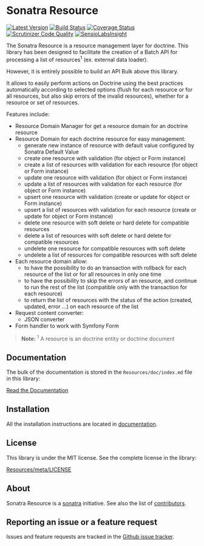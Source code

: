 Sonatra Resource
================

[![Latest Version](https://img.shields.io/packagist/v/sonatra/resource.svg)](https://packagist.org/packages/sonatra/resource)
[![Build Status](https://img.shields.io/travis/sonatra/sonatra-resource/master.svg)](https://travis-ci.org/sonatra/sonatra-resource)
[![Coverage Status](https://img.shields.io/coveralls/sonatra/sonatra-resource/master.svg)](https://coveralls.io/r/sonatra/sonatra-resource?branch=master)
[![Scrutinizer Code Quality](https://img.shields.io/scrutinizer/g/sonatra/sonatra-resource/master.svg)](https://scrutinizer-ci.com/g/sonatra/sonatra-resource?branch=master)
[![SensioLabsInsight](https://img.shields.io/sensiolabs/i/4a011831-ccae-417c-9789-49476cdde93e.svg)](https://insight.sensiolabs.com/projects/4a011831-ccae-417c-9789-49476cdde93e)

The Sonatra Resource is a resource management layer for doctrine. This library has been
designed to facilitate the creation of a Batch API for processing a list of resources<sup>1</sup>
(ex. external data loader).

However, it is entirely possible to build an API Bulk above this library.

It allows to easily perform actions on Doctrine using the best practices automatically according
to selected options (flush for each resource or for all resources, but also skip errors of the
invalid resources), whether for a resource or set of resources.

Features include:

- Resource Domain Manager for get a resource domain for an doctrine resource
- Resource Domain for each doctrine resource for easy management:
  - generate new instance of resource with default value configured by Sonatra Default Value
  - create one resource with validation (for object or Form instance)
  - create a list of resources with validation for each resource (for object or Form instance)
  - update one resource with validation (for object or Form instance)
  - update a list of resources with validation for each resource (for object or Form instance)
  - upsert one resource with validation (create or update for object or Form instance)
  - upsert a list of resources with validation for each resource (create or update for object or Form instance)
  - delete one resource with soft delete or hard delete for compatible resources
  - delete a list of resources with soft delete or hard delete for compatible resources
  - undelete one resource for compatible resources with soft delete
  - undelete a list of resources for compatible resources with soft delete
- Each resource domain allow:
  - to have the possibility to do an transaction with rollback for each resource of the list or for all resources in only one time
  - to have the possibility to skip the errors of an resource, and continue to run the rest of the list (compatible only with the transaction for each resource)
  - to return the list of resources with the status of the action (created, updated, error ...) on each resource of the list
- Request content converter:
  - JSON converter
- Form handler to work with Symfony Form

> **Note:**
> <sup>1</sup> A resource is an doctrine entity or doctrine document

Documentation
-------------

The bulk of the documentation is stored in the `Resources/doc/index.md`
file in this library:

[Read the Documentation](Resources/doc/index.md)

Installation
------------

All the installation instructions are located in [documentation](Resources/doc/index.md).

License
-------

This library is under the MIT license. See the complete license in the library:

[Resources/meta/LICENSE](Resources/meta/LICENSE)

About
-----

Sonatra Resource is a [sonatra](https://github.com/sonatra) initiative.
See also the list of [contributors](https://github.com/sonatra/sonatra-resource/graphs/contributors).

Reporting an issue or a feature request
---------------------------------------

Issues and feature requests are tracked in the [Github issue tracker](https://github.com/sonatra/sonatra-resource/issues).
